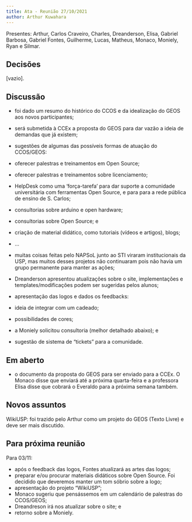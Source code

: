 ```yaml
---
title: Ata - Reunião 27/10/2021
author: Arthur Kuwahara
---
```


Presentes: Arthur, Carlos Craveiro, Charles, Dreanderson, Elisa, Gabriel
Barbosa, Gabriel Fontes, Guilherme, Lucas, Matheus, Monaco, Moniely,
Ryan e Silmar.

## Decisões
[vazio].

## Discussão
- foi dado um resumo do histórico do CCOS e da idealização do GEOS
aos novos participantes;
- será submetida à CCEx a proposta do GEOS para dar vazão a ideia
de demandas que já existem;
- sugestões de algumas das possíveis formas de atuação do
CCOS/GEOS:
- oferecer palestras e treinamentos em Open Source;
- oferecer palestras e treinamentos sobre licenciamento;
- HelpDesk como uma ‘força-tarefa’ para dar suporte a
comunidade universitária com ferramentas Open Source, e para
para a rede pública de ensino de S. Carlos;
- consultorias sobre arduino e open hardware;
- consultorias sobre Open Source; e
- criação de material didático, como tutoriais (vídeos e artigos),
blogs;
- ...
- muitas coisas feitas pelo NAPSoL junto ao STI viraram institucionais
da USP, mas muitos desses projetos não continuaram pois não havia
um grupo permanente para manter as ações;
- Dreanderson apresentou atualizações sobre o site, implementações e
templates/modificações podem ser sugeridas pelos alunos;
- apresentação das logos e dados os feedbacks:
- ideia de integrar com um cadeado;
- possibilidades de cores;

- a Moniely solicitou consultoria (melhor detalhado abaixo); e
- sugestão de sistema de “tickets” para a comunidade.

## Em aberto

- o documento da proposta do GEOS para ser enviado para a CCEx. O
Monaco disse que enviará até a próxima quarta-feira e a professora
Elisa disse que cobrará o Everaldo para a próxima semana também.

## Novos assuntos

WikiUSP: foi trazido pelo Arthur como um projeto do GEOS (Texto
Livre) e deve ser mais discutido.

## Para próxima reunião

Para 03/11:
- após o feedback das logos, Fontes atualizará as artes das logos;
- preparar e/ou procurar materiais didáticos sobre Open Source. Foi
decidido que deveremos manter um tom sóbrio sobre a logo;
- apresentação do projeto “WikiUSP”;
- Monaco sugeriu que pensássemos em um calendário de palestras do
CCOS/GEOS;
- Dreandreson irá nos atualizar sobre o site; e
- retorno sobre a Moniely.
